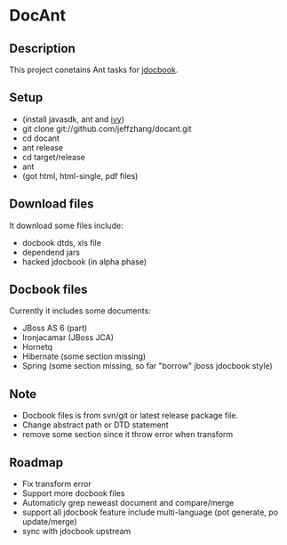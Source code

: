 DocAnt
======
Description
------
This project conetains Ant tasks for [jdocbook](https://github.com/jeffzhang/jdocbook-core).

Setup
-----
* (install javasdk, ant and [ivy](http://ant.apache.org/ivy/))
* git clone git://github.com/jeffzhang/docant.git
* cd docant
* ant release
* cd target/release
* ant
* (got html, html-single, pdf files)

Download files
-----
It download some files include:

* docbook dtds, xls file
* dependend jars
* hacked jdocbook (in alpha phase)

Docbook files
-----
Currently it includes some documents:

* JBoss AS 6 (part)
* Ironjacamar (JBoss JCA)
* Hornetq
* Hibernate (some section missing)
* Spring (some section missing, so far "borrow" jboss jdocbook style)

Note
------
* Docbook files is from svn/git or latest release package file. 
* Change abstract path or DTD statement
* remove some section since it throw error when transform

Roadmap
-------
* Fix transform error
* Support more docbook files
* Automaticly grep neweast document and compare/merge
* support all jdocbook feature include multi-language (pot generate, po update/merge)
* sync with jdocbook upstream


